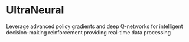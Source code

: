 # UltraNeural
Leverage advanced policy gradients and deep Q-networks for intelligent decision-making reinforcement providing real-time data processing
